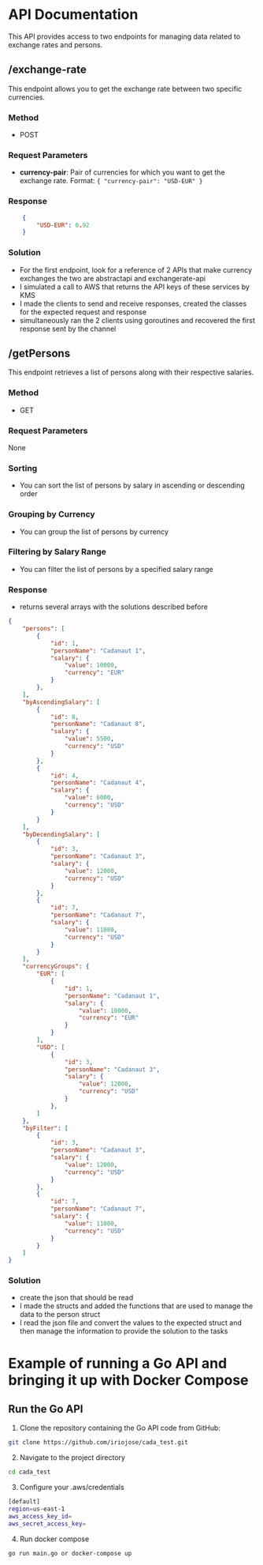# API Documentation

This API provides access to two endpoints for managing data related to exchange rates and persons.

## /exchange-rate

This endpoint allows you to get the exchange rate between two specific currencies.

### Method
- POST

### Request Parameters
- **currency-pair**: Pair of currencies for which you want to get the exchange rate. Format: `{ "currency-pair": "USD-EUR" }`

### Response
```json 
    {
        "USD-EUR": 0.92 
    }
```

### Solution
- For the first endpoint, look for a reference of 2 APIs that make currency exchanges the two are abstractapi and exchangerate-api
- I simulated a call to AWS that returns the API keys of these services by KMS
- I made the clients to send and receive responses, created the classes for the expected request and response 
- simultaneously ran the 2 clients using goroutines and recovered the first response sent by the channel

## /getPersons

This endpoint retrieves a list of persons along with their respective salaries.

### Method
- GET

### Request Parameters
None

### Sorting
- You can sort the list of persons by salary in ascending or descending order

### Grouping by Currency
- You can group the list of persons by currency

### Filtering by Salary Range
- You can filter the list of persons by a specified salary range

### Response
- returns several arrays with the solutions described before

```json
{
    "persons": [
        {
            "id": 1,
            "personName": "Cadanaut 1",
            "salary": {
                "value": 10000,
                "currency": "EUR"
            }
        },
    ],
    "byAscendingSalary": [
        {
            "id": 8,
            "personName": "Cadanaut 8",
            "salary": {
                "value": 5500,
                "currency": "USD"
            }
        },
        {
            "id": 4,
            "personName": "Cadanaut 4",
            "salary": {
                "value": 6000,
                "currency": "USD"
            }
        }
    ],
    "byDecendingSalary": [
        {
            "id": 3,
            "personName": "Cadanaut 3",
            "salary": {
                "value": 12000,
                "currency": "USD"
            }
        },
        {
            "id": 7,
            "personName": "Cadanaut 7",
            "salary": {
                "value": 11000,
                "currency": "USD"
            }
        }
    ],
    "currencyGroups": {
        "EUR": [
            {
                "id": 1,
                "personName": "Cadanaut 1",
                "salary": {
                    "value": 10000,
                    "currency": "EUR"
                }
            }
        ],
        "USD": [
            {
                "id": 3,
                "personName": "Cadanaut 3",
                "salary": {
                    "value": 12000,
                    "currency": "USD"
                }
            },
        ]
    },
    "byFilter": [
        {
            "id": 3,
            "personName": "Cadanaut 3",
            "salary": {
                "value": 12000,
                "currency": "USD"
            }
        },
        {
            "id": 7,
            "personName": "Cadanaut 7",
            "salary": {
                "value": 11000,
                "currency": "USD"
            }
        }
    ]
}
```
### Solution
- create the json that should be read
- I made the structs and added the functions that are used to manage the data to the person struct
- I read the json file and convert the values ​​to the expected struct and then manage the information to provide the solution to the tasks

# Example of running a Go API and bringing it up with Docker Compose

## Run the Go API

1. Clone the repository containing the Go API code from GitHub:
```bash
git clone https://github.com/iriojose/cada_test.git
```

2.  Navigate to the project directory
```bash
cd cada_test
```
3. Configure your .aws/credentials
```bash
[default]
region=us-east-1
aws_access_key_id=
aws_secret_access_key=
```

4. Run docker compose
```bash
go run main.go or docker-compose up
```
